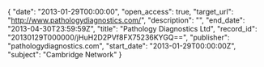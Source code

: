 {
  "date": "2013-01-29T00:00:00", 
  "open_access": true, 
  "target_url": "http://www.pathologydiagnostics.com/", 
  "description": "", 
  "end_date": "2013-04-30T23:59:59Z", 
  "title": "Pathology Diagnostics Ltd", 
  "record_id": "20130129T000000/jHuH2D2PVf8FX75236KYGQ==", 
  "publisher": "pathologydiagnostics.com", 
  "start_date": "2013-01-29T00:00:00Z", 
  "subject": "Cambridge Network"
}

